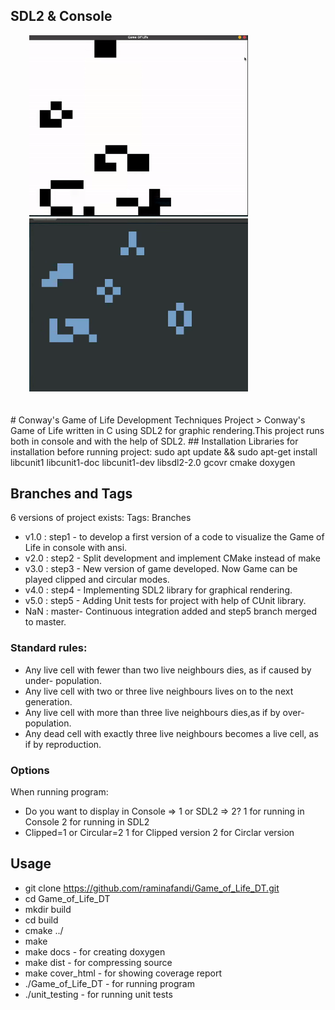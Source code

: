   <h2>SDL2 & Console</h2>
  <div>
  <img src="./.github/sdl.gif" width="350" style="margin-left:30px"/>
  <img src="./.github/cons.gif" width="350" style="margin-left:30px"/>
  </div>
  </br>
  </br>
# Conway's Game of Life Development Techniques Project
> Conway's Game of Life  written in C using SDL2 for graphic rendering.This project runs both in console and with the help of SDL2.
## Installation
        Libraries for installation before running project:
        sudo apt update && sudo apt-get install libcunit1 libcunit1-doc libcunit1-dev libsdl2-2.0 gcovr cmake  doxygen

## Branches and Tags
6 versions of project exists:
Tags: Branches
- v1.0 : step1 - to develop a first version of a code to visualize the Game of Life in console with ansi.
- v2.0 : step2 - Split development and implement CMake instead of make
- v3.0 : step3 - New version of game developed. Now Game can be played clipped and circular modes.
- v4.0 : step4 - Implementing SDL2 library for graphical rendering.
- v5.0 : step5 - Adding Unit tests for project with help of CUnit library.
- NaN : master- Continuous integration added and step5 branch merged to master. 

### Standard rules:
- Any live cell with fewer than two live neighbours dies, as if caused by under- population.
- Any live cell with two or three live neighbours lives on to the next generation.
- Any live cell with more than three live neighbours dies,as if by over-population.
- Any dead cell with exactly three live neighbours becomes a live cell, as if by reproduction.

### Options
 When running program:
 - Do you want to display in Console => 1 or SDL2 => 2?
 1 for running in Console
 2 for running in SDL2
 - Clipped=1   or Circular=2
 1 for Clipped version
 2 for Circlar version 


## Usage
- git clone https://github.com/raminafandi/Game_of_Life_DT.git
- cd Game_of_Life_DT
- mkdir build
- cd build
- cmake ../
- make
- make docs - for creating doxygen
- make dist - for compressing source
- make cover_html - for showing coverage report
- ./Game_of_Life_DT - for running program
- ./unit_testing - for running unit tests
